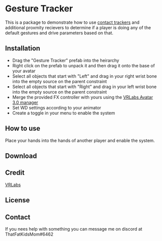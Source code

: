 # Gesture Tracker

This is a package to demonstrate how to use [contact trackers](https://github.com/VRLabs/Contact-Tracker) and additional proxmity recievers to determine if a player is doing any of the default gestures and drive parameters based on that.

## **Installation**
- Drag the "Gesture Tracker" prefab into the heirarchy  
- Right click on the prefab to unpack it and then drag it onto the base of your avatar  
- Select all objects that start with "Left" and drag in your right wrist bone into the empty source on the parent constraint  
- Select all objects that start with "Right" and drag in your left wrist bone into the empty source on the parent constraint  
- Merge the provided FX controller with yours using the [VRLabs Avatar 3.0 manager](https://github.com/VRLabs/Avatars-3.0-Manager)  
- Set WD settings according to your animator  
- Create a toggle in your menu to enable the system   

## **How to use**
Place your hands into the hands of another player and enable the system.


## **Download**

## **Credit**
[VRLabs](https://github.com/VRLabs)


## **License**

## **Contact**
If you nees help with something you can message me on discord at ThatFatKidsMom#6462

